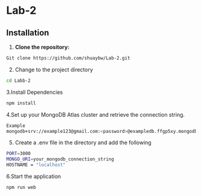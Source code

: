 # Lab-2
## Installation

1. **Clone the repository:**
```bash
Git clone https://github.com/shuaybw/Lab-2.git
```
2. Change to the project directory
```bash
cd Labb-2
```
3.Install Dependencies
```bash
npm install
```
4.Set up your MongoDB Atlas cluster and retrieve the connection string.
```bash
Example
mongodb+srv://example123@gmail.com:<password>@exampledb.ffgp5xy.mongodb.net/
```
5. Create a .env file in the directory and add the following
```bash
PORT=3000
MONGO_URI=your_mongodb_connection_string 
HOSTNAME = "localhost"
```
6.Start the application
```bash
npm run web
```
